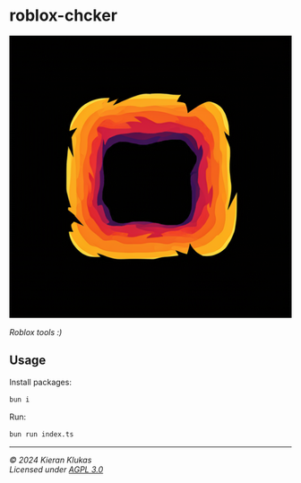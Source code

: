 # roblox-chcker

<p align="center">
  <img src="https://github.com/kcoderhtml/roblox-chcker/blob/master/.github/images/logo.png?raw=true" alt="square icon with funky orange and blue firey edges"/>
</p>

*Roblox tools :)*

## Usage

Install packages:

```bash
bun i
```

Run:

```bash
bun run index.ts
```
---

_© 2024 Kieran Klukas_  
_Licensed under [AGPL 3.0](LICENSE.md)_  